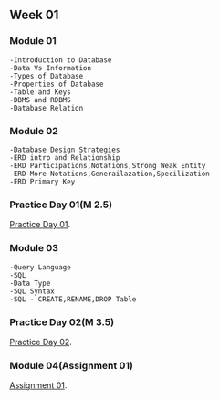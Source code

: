 ## Week 01

### Module 01
```
-Introduction to Database
-Data Vs Information
-Types of Database
-Properties of Database
-Table and Keys
-DBMS and RDBMS
-Database Relation
```

### Module 02
```
-Database Design Strategies
-ERD intro and Relationship
-ERD Participations,Notations,Strong Weak Entity
-ERD More Notations,Generailazation,Specilization
-ERD Primary Key
```


### Practice Day 01(M 2.5)
[Practice Day 01](https://docs.google.com/document/d/1XQp5lMA9O5rfkyFO5orv6Vcl8R85r1l0bcpMI1ce3No/edit).



### Module 03
```
-Query Language
-SQL
-Data Type
-SQL Syntax
-SQL - CREATE,RENAME,DROP Table
```

### Practice Day 02(M 3.5)
[Practice Day 02](https://docs.google.com/document/d/1_5EmouCL61BxhO-HnjfsXBgzmnTgJXgBdgMaDWSGQck/edit).


### Module 04(Assignment 01)
[Assignment 01](https://docs.google.com/document/d/1_mUcBBF-hJeksLfsVb9EzfdZyXuesVz_k5GOOGkxfkc/edit).
